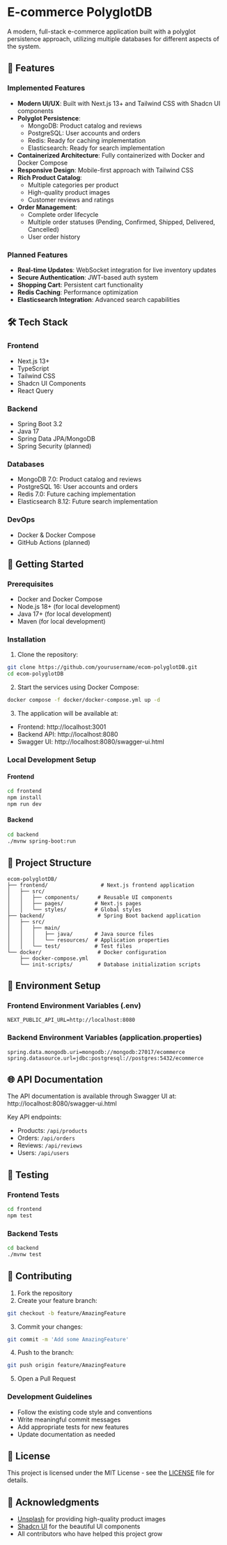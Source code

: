 # E-commerce PolyglotDB

A modern, full-stack e-commerce application built with a polyglot persistence approach, utilizing multiple databases for different aspects of the system.

## 🌟 Features

### Implemented Features
- **Modern UI/UX**: Built with Next.js 13+ and Tailwind CSS with Shadcn UI components
- **Polyglot Persistence**:
  - MongoDB: Product catalog and reviews
  - PostgreSQL: User accounts and orders
  - Redis: Ready for caching implementation
  - Elasticsearch: Ready for search implementation
- **Containerized Architecture**: Fully containerized with Docker and Docker Compose
- **Responsive Design**: Mobile-first approach with Tailwind CSS
- **Rich Product Catalog**: 
  - Multiple categories per product
  - High-quality product images
  - Customer reviews and ratings
- **Order Management**: 
  - Complete order lifecycle
  - Multiple order statuses (Pending, Confirmed, Shipped, Delivered, Cancelled)
  - User order history

### Planned Features
- **Real-time Updates**: WebSocket integration for live inventory updates
- **Secure Authentication**: JWT-based auth system
- **Shopping Cart**: Persistent cart functionality
- **Redis Caching**: Performance optimization
- **Elasticsearch Integration**: Advanced search capabilities

## 🛠 Tech Stack

### Frontend
- Next.js 13+
- TypeScript
- Tailwind CSS
- Shadcn UI Components
- React Query

### Backend
- Spring Boot 3.2
- Java 17
- Spring Data JPA/MongoDB
- Spring Security (planned)

### Databases
- MongoDB 7.0: Product catalog and reviews
- PostgreSQL 16: User accounts and orders
- Redis 7.0: Future caching implementation
- Elasticsearch 8.12: Future search implementation

### DevOps
- Docker & Docker Compose
- GitHub Actions (planned)

## 🚀 Getting Started

### Prerequisites
- Docker and Docker Compose
- Node.js 18+ (for local development)
- Java 17+ (for local development)
- Maven (for local development)

### Installation

1. Clone the repository:
```bash
git clone https://github.com/yourusername/ecom-polyglotDB.git
cd ecom-polyglotDB
```

2. Start the services using Docker Compose:
```bash
docker compose -f docker/docker-compose.yml up -d
```

3. The application will be available at:
- Frontend: http://localhost:3001
- Backend API: http://localhost:8080
- Swagger UI: http://localhost:8080/swagger-ui.html

### Local Development Setup

#### Frontend
```bash
cd frontend
npm install
npm run dev
```

#### Backend
```bash
cd backend
./mvnw spring-boot:run
```

## 📁 Project Structure
```
ecom-polyglotDB/
├── frontend/                 # Next.js frontend application
│   ├── src/
│   │   ├── components/      # Reusable UI components
│   │   ├── pages/          # Next.js pages
│   │   └── styles/         # Global styles
├── backend/                 # Spring Boot backend application
│   ├── src/
│   │   ├── main/
│   │   │   ├── java/       # Java source files
│   │   │   └── resources/  # Application properties
│   │   └── test/           # Test files
└── docker/                  # Docker configuration
    ├── docker-compose.yml
    └── init-scripts/        # Database initialization scripts
```

## 🔧 Environment Setup

### Frontend Environment Variables (.env)
```
NEXT_PUBLIC_API_URL=http://localhost:8080
```

### Backend Environment Variables (application.properties)
```
spring.data.mongodb.uri=mongodb://mongodb:27017/ecommerce
spring.datasource.url=jdbc:postgresql://postgres:5432/ecommerce
```

## 🌐 API Documentation

The API documentation is available through Swagger UI at:
http://localhost:8080/swagger-ui.html

Key API endpoints:
- Products: `/api/products`
- Orders: `/api/orders`
- Reviews: `/api/reviews`
- Users: `/api/users`

## 🧪 Testing

### Frontend Tests
```bash
cd frontend
npm test
```

### Backend Tests
```bash
cd backend
./mvnw test
```

## 🤝 Contributing

1. Fork the repository
2. Create your feature branch:
```bash
git checkout -b feature/AmazingFeature
```
3. Commit your changes:
```bash
git commit -m 'Add some AmazingFeature'
```
4. Push to the branch:
```bash
git push origin feature/AmazingFeature
```
5. Open a Pull Request

### Development Guidelines
- Follow the existing code style and conventions
- Write meaningful commit messages
- Add appropriate tests for new features
- Update documentation as needed

## 📝 License

This project is licensed under the MIT License - see the [LICENSE](LICENSE) file for details.

## 🙏 Acknowledgments

- [Unsplash](https://unsplash.com) for providing high-quality product images
- [Shadcn UI](https://ui.shadcn.com/) for the beautiful UI components
- All contributors who have helped this project grow 